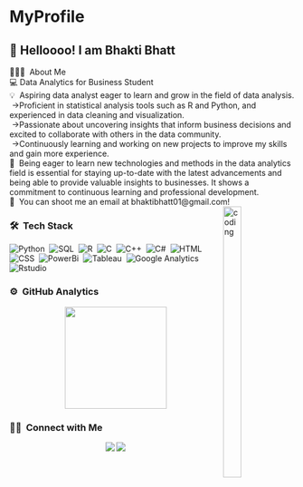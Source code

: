 # MyProfile
<h2>👋 Helloooo! I am Bhakti Bhatt</h2>
👩🏻‍💻 &nbsp;About Me
<br>💻 Data Analytics for Business Student
<br>💡 &nbsp;Aspiring data analyst eager to learn and grow in the field of data analysis. 
<br>&nbsp;->Proficient in statistical analysis tools such as R and Python, and experienced in data cleaning and visualization. 
<br>&nbsp;->Passionate about uncovering insights that inform business decisions and excited to collaborate with others in the data community. 
<br>&nbsp;->Continuously learning and working on new projects to improve my skills and gain more experience.
<br>🌱 &nbsp;Being eager to learn new technologies and methods in the data analytics field is essential for staying up-to-date with the latest advancements and being able to provide valuable insights to businesses. It shows a commitment to continuous learning and professional development.
<br>📩 &nbsp;You can shoot me an email at bhaktibhatt01@gmail.com!

<img alt="coding" src="./assets/coding.gif" align="right" style="height: 35%;width: 25%"/>

### 🛠 &nbsp;Tech Stack

![Python](https://img.shields.io/badge/-Python-05122A?style=flat&logo=python)&nbsp;
![SQL](https://img.shields.io/badge/-SQL-05122A?style=flat&logo=sql)&nbsp;
![R](https://img.shields.io/badge/-R-05122A?style=flat&logo=R)&nbsp;
![C](https://img.shields.io/badge/-C-05122A?style=flat&logo=C&logoColor=A8B9CC)&nbsp;
![C++](https://img.shields.io/badge/-C++-05122A?style=flat&logo=C%2B%2B&logoColor=00599C)&nbsp;
![C#](https://img.shields.io/badge/-C%23-green)&nbsp;
![HTML](https://img.shields.io/badge/-HTML-05122A?style=flat&logo=HTML5)&nbsp;
![CSS](https://img.shields.io/badge/-CSS-05122A?style=flat&logo=CSS3&logoColor=1572B6)&nbsp;
![PowerBi](https://img.shields.io/badge/-PowerBi-05122A?style=flat&logo=powerbi)&nbsp;
![Tableau](https://img.shields.io/badge/-Tableau-05122A?style=flat&logo=tableau)&nbsp;
![Google Analytics](https://img.shields.io/badge/-Google%20Analytics-orange)&nbsp;
![Rstudio](https://img.shields.io/badge/R-studio-blue)&nbsp;

### ⚙️ &nbsp;GitHub Analytics

<p align="center">
<a href="https://github.com/bhattbhakti05">
  <img height="180em" src="https://github-readme-stats-eight-theta.vercel.app/api?username=bhattbhakti05&show_icons=true&theme=algolia&include_all_commits=true&count_private=true"/>

</a>
</p>

### 🤝🏻 &nbsp;Connect with Me

<p align="center">
<a href="https://bit.ly/3K0mka5"><img src="https://img.shields.io/badge/-Bhakti%20Bhatt-blue?style=flat&logo=Linkedin&logoColor=white"/></a>
<a href="mailto:bhaktibhatt01@gmail.com"><img src="https://img.shields.io/badge/-Bhakti%20Bhatt-red?style=flat&logo=Gmail&logoColor=white"/></a>
</p>
